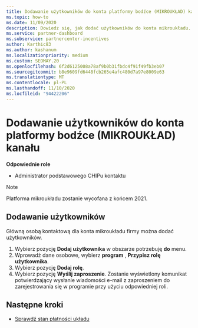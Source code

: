 ```yaml
---
title: Dodawanie użytkowników do konta platformy bodźce (MIKROUKŁAD) kanału
ms.topic: how-to
ms.date: 11/09/2020
description: Dowiedz się, jak dodać użytkowników do konta mikroukładu.
ms.service: partner-dashboard
ms.subservice: partnercenter-incentives
author: Karthic83
ms.author: kashanum
ms.localizationpriority: medium
ms.custom: SEOMAY.20
ms.openlocfilehash: 6f2d6125008a78af9b0b31fbdc4f91f49fb3eb07
ms.sourcegitcommit: b8e9609fd6448fcb265e4afc480d7a97e8009e63
ms.translationtype: MT
ms.contentlocale: pl-PL
ms.lasthandoff: 11/10/2020
ms.locfileid: "94422206"
---
```

# <a name="add-users-to-your-channel-incentives-platform-chip-account"></a>Dodawanie użytkowników do konta platformy bodźce (MIKROUKŁAD) kanału

**Odpowiednie role**

- Administrator podstawowego CHIPu kontaktu
 
>[!NOTE]
>Platforma mikroukładu zostanie wycofana z końcem 2021.

## <a name="add-users"></a>Dodawanie użytkowników

Główną osobą kontaktową dla konta mikroukładu firmy można dodać użytkowników.

1. Wybierz pozycję **Dodaj użytkownika** w obszarze potrzebuję **do** menu.
2. Wprowadź dane osobowe, wybierz **program** , **Przypisz rolę użytkownika**.
3. Wybierz pozycję **Dodaj rolę**.
4. Wybierz pozycję **Wyślij zaproszenie**.
Zostanie wyświetlony komunikat potwierdzający wysłanie wiadomości e-mail z zaproszeniem do zarejestrowania się w programie przy użyciu odpowiedniej roli.

## <a name="next-steps"></a>Następne kroki

- [Sprawdź stan płatności układu](chip-payment-status.md)